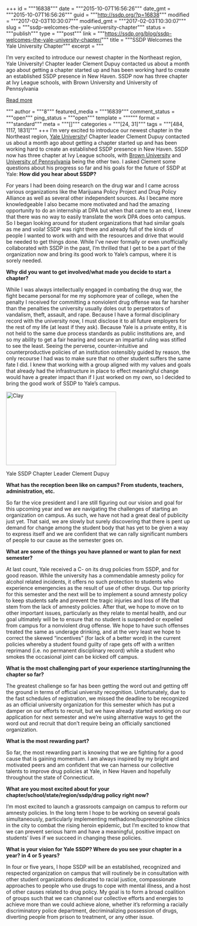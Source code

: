 +++
id = """16838"""
date = """2015-10-07T16:56:26"""
date_gmt = """2015-10-07T16:56:26"""
guid = """http://ssdp.org/?p=16838"""
modified = """2017-02-03T10:30:07"""
modified_gmt = """2017-02-03T10:30:07"""
slug = """ssdp-welcomes-the-yale-university-chapter"""
status = """publish"""
type = """post"""
link = """https://ssdp.org/blog/ssdp-welcomes-the-yale-university-chapter/"""
title = """SSDP Welcomes the Yale University Chapter"""
excerpt = """<p>I&#8217;m very excited to introduce our newest chapter in the Northeast region, Yale University! Chapter leader Clement Dupuy contacted us about a month ago about getting a chapter started up and has been working hard to create an established SSDP presence in New Haven. SSDP now has three chapter at Ivy League schools, with Brown University and University of Pennsylvania</p>
<div class="h10"></div>
<p><a class="more-link2 flat" href="https://ssdp.org/blog/ssdp-welcomes-the-yale-university-chapter/">Read more</a></p>
"""
author = """8"""
featured_media = """16839"""
comment_status = """open"""
ping_status = """open"""
template = """"""
format = """standard"""
meta = """[]"""
categories = """[24, 31]"""
tags = """[484, 1117, 1831]"""
+++
I&#8217;m very excited to introduce our newest chapter in the Northeast region, <a href="http://ssdp.org/chapters/northeast/connecticut/yale-university/">Yale University</a>! Chapter leader Clement Dupuy contacted us about a month ago about getting a chapter started up and has been working hard to create an established SSDP presence in New Haven. SSDP now has three chapter at Ivy League schools, with <a href="http://ssdp.org/chapters/northeast/rhode-island/brown-university/">Brown University</a> and <a href="http://ssdp.org/chapters/mid-atlantic/pennsylvania/university-of-pennsylvania/">University of Pennsylvania</a> being the other two. I asked Clement some questions about his progress so far and his goals for the future of SSDP at Yale:
<strong>How did you hear about SSDP?</strong>

For years I had been doing research on the drug war and I came across various organizations like the Marijuana Policy Project and Drug Policy Alliance as well as several other independent sources. As I became more knowledgeable I also became more motivated and had the amazing opportunity to do an internship at DPA but when that came to an end, I knew that there was no way to easily translate the work DPA does onto campus. So I began looking around for student organizations that had similar goals as me and voila! SSDP was right there and already full of the kinds of people I wanted to work with and with the resources and drive that would be needed to get things done. While I&#8217;ve never formally or even unofficially collaborated with SSDP in the past, I&#8217;m thrilled that I get to be a part of the organization now and bring its good work to Yale&#8217;s campus, where it is sorely needed.

<strong>Why did you want to get involved/what made you decide to start a chapter?</strong>

While I was always intellectually engaged in combating the drug war, the fight became personal for me my sophomore year of college, when the penalty I received for committing a nonviolent drug offense was far harsher than the penalties the university usually doles out to perpetrators of vandalism, theft, assault, and rape. Because I have a formal disciplinary record with the university now, I must disclose it to all future employers for the rest of my life (at least if they ask). Because Yale is a private entity, it is not held to the same due process standards as public institutions are, and so my ability to get a fair hearing and secure an impartial ruling was stifled to see the least. Seeing the perverse, counter-intuitive and counterproductive policies of an institution ostensibly guided by reason, the only recourse I had was to make sure that no other student suffers the same fate I did. I knew that working with a group aligned with my values and goals that already had the infrastructure in place to effect meaningful change would have a greater impact than if I just worked on my own, so I decided to bring the good work of SSDP to Yale&#8217;s campus.

<div id="attachment_16839" style="width: 310px" class="wp-caption alignleft"><a href="http://ssdp.org/assets/Clay.jpg"><img class="wp-image-16839 size-medium" src="http://ssdp.org/assets/Clay-300x200.jpg" alt="Clay" width="300" height="200" /></a><p class="wp-caption-text">Yale SSDP Chapter Leader Clement Dupuy</p></div>

<strong>What has the reception been like on campus? From students, teachers, administration, etc.</strong>

So far the vice president and I are still figuring out our vision and goal for this upcoming year and we are navigating the challenges of starting an organization on campus. As such, we have not had a great deal of publicity just yet. That said, we are slowly but surely discovering that there is pent up demand for change among the student body that has yet to be given a way to express itself and we are confident that we can rally significant numbers of people to our cause as the semester goes on.

<strong>What are some of the things you have planned or want to plan for next semester?</strong>

At last count, Yale received a C- on its drug policies from SSDP, and for good reason. While the university has a commendable amnesty policy for alcohol related incidents, it offers no such protection to students who experience emergencies as the result of use of other drugs. Our top priority for this semester and the next will be to implement a sound amnesty policy to keep students safe and prevent the tragic injuries and loss of life that stem from the lack of amnesty policies. After that, we hope to move on to other important issues, particularly as they relate to mental health, and our goal ultimately will be to ensure that no student is suspended or expelled from campus for a nonviolent drug offense. We hope to have such offenses treated the same as underage drinking, and at the very least we hope to correct the skewed &#8220;incentives&#8221; (for lack of a better word) in the current policies whereby a student found guilty of rape gets off with a written reprimand (i.e. no permanent disciplinary record) while a student who smokes the occasional joint can be kicked off campus.

<strong>What is the most challenging part of your experience starting/running the chapter so far?</strong>

The greatest challenge so far has been getting the word out and getting off the ground in terms of official university recognition. Unfortunately, due to the fast schedules of registration, we missed the deadline to be recognized as an official university organization for this semester which has put a damper on our efforts to recruit, but we have already started working on our application for next semester and we&#8217;re using alternative ways to get the word out and recruit that don&#8217;t require being an officially sanctioned organization.

<strong>What is the most rewarding part?</strong>

So far, the most rewarding part is knowing that we are fighting for a good cause that is gaining momentum. I am always inspired by my bright and motivated peers and am confident that we can harness our collective talents to improve drug policies at Yale, in New Haven and hopefully throughout the state of Connecticut.

<strong>What are you most excited about for your chapter/school/state/region/ssdp/drug policy right now?</strong>

I&#8217;m most excited to launch a grassroots campaign on campus to reform our amnesty policies. In the long term I hope to be working on several goals simultaneously, particularly implementing methadone/buprenorphine clinics in the city to combat the rising heroin epidemic, but I&#8217;m excited to know that we can prevent serious harm and have a meaningful, positive impact on students&#8217; lives if we succeed in changing these policies.

<strong>What is your vision for Yale SSDP? Where do you see your chapter in a year? in 4 or 5 years?</strong>

In four or five years, I hope SSDP will be an established, recognized and respected organization on campus that will routinely be in consultation with other student organizations dedicated to racial justice, compassionate approaches to people who use drugs to cope with mental illness, and a host of other causes related to drug policy. My goal is to form a broad coalition of groups such that we can channel our collective efforts and energies to achieve more than we could achieve alone, whether it&#8217;s reforming a racially discriminatory police department, decriminalizing possession of drugs, diverting people from prison to treatment, or any other issue.
